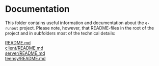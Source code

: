 # Documentation

This folder contains useful information and documentation about the `e-runout` project. Please note, however, that README-files in the root of the project and in subfolders most of the technical details:

[README.md](../README.md)  
[client/README.md](../client/README.md)  
[server/README.md](../server/README.md)  
[teensy/README.md](../teensy/README.md)  
